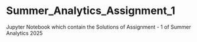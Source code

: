 # Summer_Analytics_Assignment_1
Jupyter Notebook which contain the Solutions of Assignment - 1 of Summer Analytics 2025 
